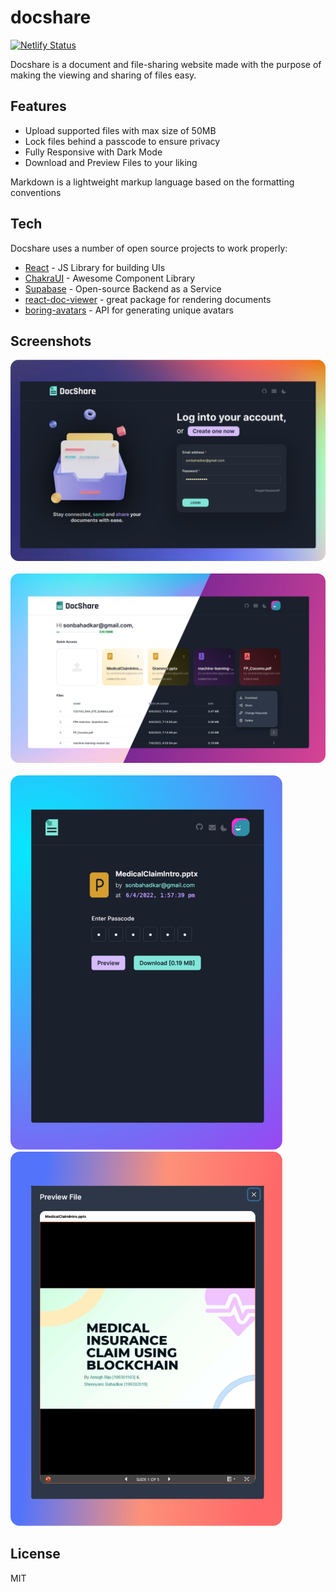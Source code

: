 # docshare

[![Netlify Status](https://api.netlify.com/api/v1/badges/aca97ff1-e997-4d75-a1c7-825764a472f6/deploy-status)](https://docshr.netlify.com/)

Docshare is a document and file-sharing website made with the purpose of making the viewing and sharing of files easy.

## Features

- Upload supported files with max size of 50MB
- Lock files behind a passcode to ensure privacy
- Fully Responsive with Dark Mode
- Download and Preview Files to your liking

Markdown is a lightweight markup language based on the formatting conventions

## Tech
Docshare uses a number of open source projects to work properly:

- [React](https://reactjs.org/) - JS Library for building UIs
- [ChakraUI](https://chakra-ui.com/) - Awesome Component Library
- [Supabase](https://supabase.com/) - Open-source Backend as a Service
- [react-doc-viewer](https://www.npmjs.com/package/react-doc-viewer) - great package for rendering documents
- [boring-avatars](https://boringavatars.com/) - API for generating unique avatars

## Screenshots
![ss1](https://github.com/ShreeyansB/docshare-react/raw/main/screenshots/ss1.png)
<br><br>
![ss2](https://github.com/ShreeyansB/docshare-react/raw/main/screenshots/ss2.png)
<br><br>
<img src="https://github.com/ShreeyansB/docshare-react/raw/main/screenshots/ss3.png" width="435"/> <img src="https://github.com/ShreeyansB/docshare-react/raw/main/screenshots/ss4.png" width="435"/> 

## License
MIT
